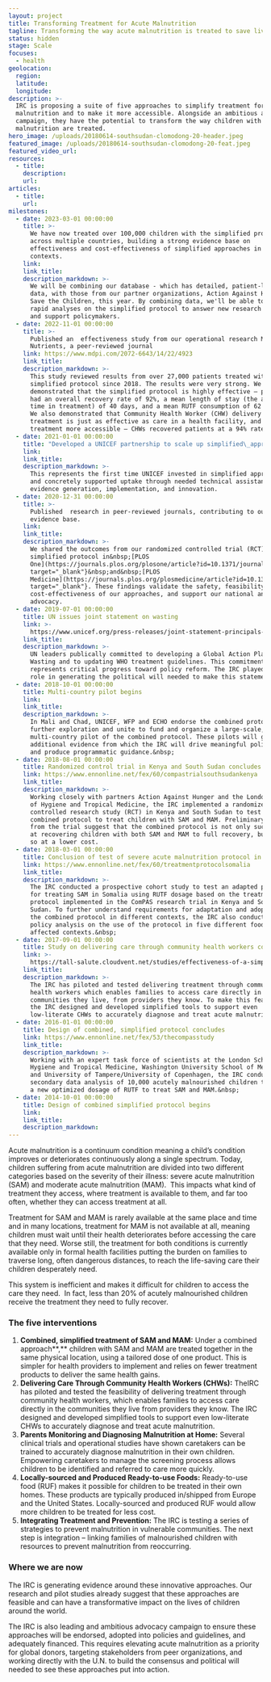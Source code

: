 ```yaml
---
layout: project
title: Transforming Treatment for Acute Malnutrition
tagline: Transforming the way acute malnutrition is treated to save lives and cost
status: hidden
stage: Scale
focuses:
  - health
geolocation:
  region:
  latitude:
  longitude:
description: >-
  IRC is proposing a suite of five approaches to simplify treatment for acute
  malnutrition and to make it more accessible. Alongside an ambitious advocacy
  campaign, they have the potential to transform the way children with acute
  malnutrition are treated.
hero_image: /uploads/20180614-southsudan-clomodong-20-header.jpeg
featured_image: /uploads/20180614-southsudan-clomodong-20-feat.jpeg
featured_video_url:
resources:
  - title:
    description:
    url:
articles:
  - title:
    url:
milestones:
  - date: 2023-03-01 00:00:00
    title: >-
      We have now treated over 100,000 children with the simplified protocol
      across multiple countries, building a strong evidence base on
      effectiveness and cost-effectiveness of simplified approaches in many
      contexts. 
    link:
    link_title:
    description_markdown: >-
      We will be combining our database - which has detailed, patient-level
      data, with those from our partner organizations, Action Against Hunger and
      Save the Children, this year. By combining data, we'll be able to conduct
      rapid analyses on the simplified protocol to answer new research questions
      and support policymakers.
  - date: 2022-11-01 00:00:00
    title: >-
      Published an  effectiveness study from our operational research Mali in
      Nutrients, a peer-reviewed journal
    link: https://www.mdpi.com/2072-6643/14/22/4923
    link_title:
    description_markdown: >-
      This study reviewed results from over 27,000 patients treated with the
      simplified protocol since 2018. The results were very strong. We
      demonstrated that the simplified protocol is highly effective – patients
      had an overall recovery rate of 92%, a mean length of stay (the amount of
      time in treatment) of 40 days, and a mean RUTF consumption of 62 sachets.
      We also demonstrated that Community Health Worker (CHW) delivery of
      treatment is just as effective as care in a health facility, and makes
      treatment more accessible – CHWs recovered patients at a 94% rate.
  - date: 2021-01-01 00:00:00
    title: "Developed a UNICEF partnership to scale up simplified\_approaches and are now leading a consortium of our team,\_Action Against Hunger, and Save the Children"
    link:
    link_title:
    description_markdown: >-
      This represents the first time UNICEF invested in simplified approaches
      and concretely supported uptake through needed technical assistance,
      evidence generation, implementation, and innovation.
  - date: 2020-12-31 00:00:00
    title: >-
      Published  research in peer-reviewed journals, contributing to our
      evidence base.
    link:
    link_title:
    description_markdown: >-
      We shared the outcomes from our randomized controlled trial (RCT) on the
      simplified protocol in&nbsp;[PLOS
      One](https://journals.plos.org/plosone/article?id=10.1371/journal.pone.0245477){:
      target="_blank"}&nbsp;and&nbsp;[PLOS
      Medicine](https://journals.plos.org/plosmedicine/article?id=10.1371/journal.pmed.1003192){:
      target="_blank"}. These findings validate the safety, feasibility, and
      cost-effectiveness of our approaches, and support our national and global
      advocacy.
  - date: 2019-07-01 00:00:00
    title: UN issues joint statement on wasting
    link: >-
      https://www.unicef.org/press-releases/joint-statement-principals-fao-who-unhcr-unicef-wfp-and-un-ocha
    link_title:
    description_markdown: >-
      UN leaders publically committed to developing a Global Action Plan on
      Wasting and to updating WHO treatment guidelines. This commitment
      represents critical progress toward policy reform. The IRC played a key
      role in generating the political will needed to make this statement.
  - date: 2018-10-01 00:00:00
    title: Multi-country pilot begins
    link:
    link_title:
    description_markdown: >-
      In Mali and Chad, UNICEF, WFP and ECHO endorse the combined protocol for
      further exploration and unite to fund and organize a large-scale,
      multi-country pilot of the combined protocol. These pilots will generate
      additional evidence from which the IRC will drive meaningful policy change
      and produce programmatic guidance.&nbsp;
  - date: 2018-08-01 00:00:00
    title: Randomized control trial in Kenya and South Sudan concludes
    link: https://www.ennonline.net/fex/60/compastrialsouthsudankenya
    link_title:
    description_markdown: >-
      Working closely with partners Action Against Hunger and the London School
      of Hygiene and Tropical Medicine, the IRC implemented a randomized
      controlled research study (RCT) in Kenya and South Sudan to test a
      combined protocol to treat children with SAM and MAM. Preliminary results
      from the trial suggest that the combined protocol is not only successful
      at recovering children with both SAM and MAM to full recovery, but can do
      so at a lower cost.
  - date: 2018-03-01 00:00:00
    title: Conclusion of test of severe acute malnutrition protocol in Somalia
    link: https://www.ennonline.net/fex/60/treatmentprotocolsomalia
    link_title:
    description_markdown: >-
      The IRC conducted a prospective cohort study to test an adapted protocol
      for treating SAM in Somalia using RUTF dosage based on the treatment
      protocol implemented in the ComPAS research trial in Kenya and South
      Sudan. To further understand requirements for adaptation and adoption of
      the combined protocol in different contexts, the IRC also conducted a
      policy analysis on the use of the protocol in five different food-crisis
      affected contexts.&nbsp;
  - date: 2017-09-01 00:00:00
    title: Study on delivering care through community health workers concludes
    link: >-
      https://tall-salute.cloudvent.net/studies/effectiveness-of-a-simplified-protocol-for-community-health-workers-to-treat-severe-acute-malnutrition-sam-in-an-emergency-prone-setting/
    link_title:
    description_markdown: >-
      The IRC has piloted and tested delivering treatment through community
      health workers which enables families to access care directly in the
      communities they live, from providers they know. To make this feasible,
      the IRC designed and developed simplified tools to support even
      low-literate CHWs to accurately diagnose and treat acute malnutrition.
  - date: 2016-01-01 00:00:00
    title: Design of combined, simplified protocol concludes
    link: https://www.ennonline.net/fex/53/thecompasstudy
    link_title:
    description_markdown: >-
      Working with an expert task force of scientists at the London School of
      Hygiene and Tropical Medicine, Washington University School of Medicine,
      and University of Tampere/University of Copenhagen, the IRC conducts
      secondary data analysis of 10,000 acutely malnourished children to propose
      a new optimized dosage of RUTF to treat SAM and MAM.&nbsp;
  - date: 2014-10-01 00:00:00
    title: Design of combined simplified protocol begins
    link:
    link_title:
    description_markdown:
---
```

Acute malnutrition is a continuum condition meaning a child’s condition improves or deteriorates continuously along a single spectrum. Today, children suffering from acute malnutrition are divided into two different categories based on the severity of their illness: severe acute malnutrition (SAM) and moderate acute malnutrition (MAM).&nbsp; This impacts what kind of treatment they access, where treatment is available to them, and far too often, whether they can access treatment at all.&nbsp;

Treatment for SAM and MAM is rarely available at the same place and time and in many locations, treatment for MAM is not available at all, meaning children must wait until their health deteriorates before accessing the care that they need. Worse still, the treatment for both conditions is currently available only in formal health facilities putting the burden on families to traverse long, often dangerous distances, to reach the life-saving care their children desperately need. &nbsp;

This system is inefficient and makes it difficult for children to access the care they need.&nbsp; In fact, less than 20% of acutely malnourished children receive the treatment they need to fully recover.&nbsp;

### **The five interventions**

1. **Combined, simplified treatment of SAM and MAM:** Under a combined approach**,** children with SAM and MAM are treated together in the same physical location, using a tailored dose of one product. This is simpler for health providers to implement and relies on fewer treatment products to deliver the same health gains.&nbsp;
2. **Delivering Care Through Community Health Workers (CHWs):** TheIRC has piloted and tested the feasibility of delivering treatment through community health workers, which enables families to access care directly in the communities they live from providers they know. The IRC designed and developed simplified tools to support even low-literate CHWs to accurately diagnose and treat acute malnutrition.
3. **Parents Monitoring and Diagnosing Malnutrition at Home:** Several clinical trials and operational studies have shown caretakers can be trained to accurately diagnose malnutrition in their own children. Empowering caretakers to manage the screening process allows children to be identified and referred to care more quickly.
4. **Locally-sourced and Produced Ready-to-use Foods:** Ready-to-use food (RUF) makes it possible for children to be treated in their own homes. These products are typically produced in/shipped from Europe and the United States. Locally-sourced and produced RUF would allow more children to be treated for less cost.
5. **Integrating Treatment and Prevention:** The IRC is testing a series of strategies to prevent malnutrition in vulnerable communities. The next step is integration – linking families of malnourished children with resources to prevent malnutrition from reoccurring.

### **Where we are now**

The IRC is generating evidence around these innovative approaches. Our research and pilot studies already suggest that these approaches are feasible and can have a transformative impact on the lives of children around the world.&nbsp;

The IRC is also leading and ambitious advocacy campaign to ensure these approaches will be endorsed, adopted into policies and guidelines, and adequately financed. This requires elevating acute malnutrition as a priority for global donors, targeting stakeholders from peer organizations, and working directly with the U.N. to build the consensus and political will needed to see these approaches put into action.